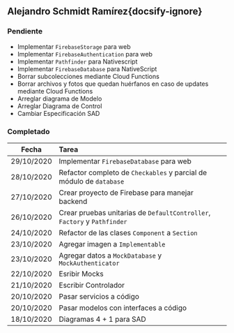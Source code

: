 ## Alejandro Schmidt Ramírez{docsify-ignore}

### Pendiente
* Implementar `FirebaseStorage` para web
* Implementar `FirebaseAuthentication` para web
* Implementar `Pathfinder` para Nativescript
* Implementar `FirebaseDatabase` para NativeScript
* Borrar subcolecciones mediante Cloud Functions
* Borrar archivos y fotos que quedan huérfanos en caso de updates mediante Cloud Functions
* Arreglar diagrama de Modelo
* Arreglar Diagrama de Control
* Cambiar Especificación SAD

### Completado

| Fecha | Tarea |
| :---: | :--- |
| 29/10/2020 | Implementar `FirebaseDatabase` para web |
| 28/10/2020 | Refactor completo de `Checkables` y parcial de módulo de `database` |
| 27/10/2020 | Crear proyecto de Firebase para manejar backend |
| 26/10/2020 | Crear pruebas unitarias de `DefaultController`, `Factory` y `Pathfinder` |
| 24/10/2020 | Refactor de las clases `Component` a `Section` | 
| 23/10/2020 | Agregar imagen a `Implementable` |
| 23/10/2020 | Agregar datos a `MockDatabase` y `MockAuthenticator` |
| 22/10/2020 | Esribir Mocks |
| 21/10/2020 | Escribir Controlador |
| 20/10/2020 | Pasar servicios a código |
| 20/10/2020 | Pasar modelos con interfaces a código |
| 18/10/2020 | Diagramas 4 + 1 para SAD |